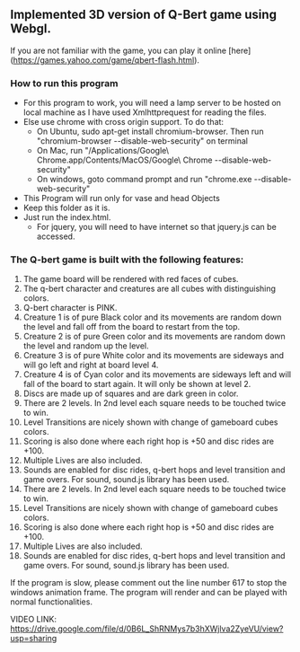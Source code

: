 ## Implemented 3D version of Q-Bert game using Webgl.
If you are not familiar with the game, you can play it online [here] (https://games.yahoo.com/game/qbert-flash.html).

### How to run this program

- For this program to work, you will need a lamp server to be hosted on local machine as I have used Xmlhttprequest for reading the files.
- Else use chrome with cross origin support. To do that:
  - On Ubuntu, sudo apt-get install chromium-browser. Then run "chromium-browser --disable-web-security" on terminal
  - On Mac, run "/Applications/Google\ Chrome.app/Contents/MacOS/Google\ Chrome --disable-web-security"
  - On windows, goto command prompt and run "chrome.exe --disable-web-security"
- This Program will run only for vase and head Objects
- Keep this folder as it is.
- Just run the index.html.
  - For jquery, you will need to have internet so that jquery.js can be accessed.

### The Q-bert game is built with the following features:
1. The game board will be rendered with red faces of cubes.
2. The q-bert character and creatures are all cubes with distinguishing colors.
3. Q-bert character is PINK.
4. Creature 1 is of pure Black color and its movements are random down the level and fall off from the board to restart from the top.
5. Creature 2 is of pure Green color and its movements are random down the level and random up the level.
6. Creature 3 is of pure White color and its movements are sideways and will go left and right at board level 4.
7. Creature 4 is of Cyan color and its movements are sideways left and will fall of the board to start again. It will only be shown at level 2.
8. Discs are made up of squares and are dark green in color.
9. There are 2 levels. In 2nd level each square needs to be touched twice to win.
10. Level Transitions are nicely shown with change of gameboard cubes colors.
11. Scoring is also done where each right hop is +50 and disc rides are +100.
12. Multiple Lives are also included.
13. Sounds are enabled for disc rides, q-bert hops and level transition and game overs. For sound, sound.js library has been used.
14. There are 2 levels. In 2nd level each square needs to be touched twice to win.
15. Level Transitions are nicely shown with change of gameboard cubes colors.
16. Scoring is also done where each right hop is +50 and disc rides are +100.
17. Multiple Lives are also included.
18. Sounds are enabled for disc rides, q-bert hops and level transition and game overs. For sound, sound.js library has been used.

If the program is slow, please comment out the line number 617 to stop the windows animation frame. The program will render and can be played with normal functionalities.

VIDEO LINK: https://drive.google.com/file/d/0B6L_ShRNMys7b3hXWjlva2ZyeVU/view?usp=sharing
